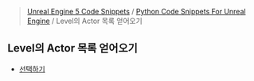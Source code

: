 > [Unreal Engine 5 Code Snippets](../../README.md) / [Python Code Snippets For Unreal Engine](../README.md) / Level의 Actor 목록 얻어오기 
## Level의 Actor 목록 얻어오기 
- [ 선택하기](%20선택하기.md)